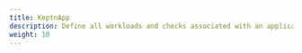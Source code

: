 ```yaml
---
title: KeptnApp
description: Define all workloads and checks associated with an application
weight: 10
---
```

